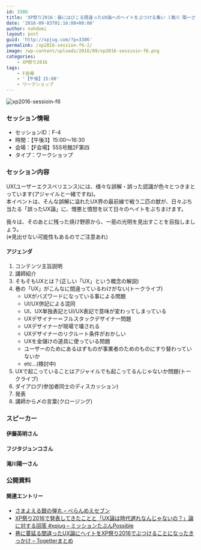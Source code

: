 ```yaml
---
id: 3386
title: 'XP祭り2016：巷にはびこる間違ったUX論へのヘイトをぶつける集い (滝川 陽一さん)'
date: '2016-09-03T01:16:00+00:00'
author: nohdomi
layout: post
guid: 'http://xpjug.com/?p=3386'
permalink: /xp2016-session-f6-2/
image: /wp-content/uploads/2016/09/xp2016-sessioin-f6.png
categories:
    - XP祭り2016
tags:
    - F会場
    - '【午後】15:00'
    - ワークショップ
---
```


![xp2016-sessioin-f6](http://xpjug.com/wp-content/uploads/2016/09/xp2016-sessioin-f6.png)

### セッション情報

- セッションID：F-4
- 時間：【午後3】15:00～16:30
- 会場：【F会場】55S号館2F第四
- タイプ：ワークショップ

### セッション内容

UX(ユーザーエクスペリエンス)には、様々な誤解・誤った認識が色々とつきまとっています(アジャイルと一緒ですね)。  
本イベントは、そんな誤解に溢れたUX界の最前線で戦う二匹の獣が、日々ぶち当たる「誤ったUX論」に、憎悪と憤怒を以て日々のヘイトをぶちまけます。

我々は、そのあとに残った焼け野原から、一筋の光明を見出すことを目指しましょう。  
(※見出せない可能性もあるのでご注意あれ)

#### アジェンダ

1. コンテンツ主旨説明
2. 講師紹介
3. そもそもUXとは？(正しい「UX」という概念の解説)
4. 巷の「UX」がこんなに間違っているわけがない(トークライブ) 
    - UXがバズワードになっている事による問題
    - UI/UX併記による混同
    - UI、UX単独表記とUI/UX表記で意味が変わってしまっている
    - UXデザイナー＝フルスタックデザイナー問題
    - UXデザイナーが現場で壊される
    - UXデザイナーのリクルート条件がおかしい
    - UXを金儲けの道具に使っている問題
    - ユーザーのためにあるはずものが事業者のためのものにすり替わっていないか
    - etc…(検討中)
5. UXで起こっていることはアジャイルでも起こってるんじゃないか問題(トークライブ)
6. ダイアログ(参加者同士のディスカッション)
7. 発表
8. 講師から〆の言葉(クロージング)

### スピーカー

#### 伊藤英明さん

#### フジタジュンコさん

#### 滝川陽一さん

### 公開資料

#### 関連エントリー

- [さまよえる銀の弾丸 – べらんめえセブン](http://hikaringo.tumblr.com/post/151180461668/%E3%81%95%E3%81%BE%E3%82%88%E3%81%88%E3%82%8B%E9%8A%80%E3%81%AE%E5%BC%BE%E4%B8%B8)
- [XP祭り2016で発表してきたことと「UX論は時代遅れなんじゃないの？」論に対する回答 #xpjug – ミッションたぶんPossible](http://d.hatena.ne.jp/takigawa401/20160926/1474856505)
- [巷に蔓延る間違ったUX論にヘイトをXP祭り2016でぶつけることになったきっかけ – Togetterまとめ](http://togetter.com/li/1027083)